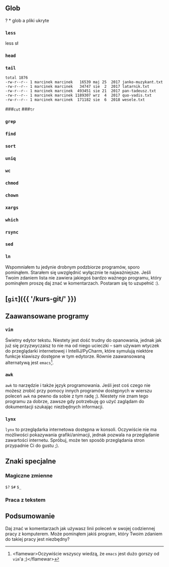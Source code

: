 ## Glob
? * glob a pliki ukryte

### `less`

less sł


### `head`
### `tail`


```$ ls -lA
total 1876
-rw-r--r-- 1 marcinek marcinek   16539 maj 25  2017 janko-muzykant.txt
-rw-r--r-- 1 marcinek marcinek   34747 sie  2  2017 latarnik.txt
-rw-r--r-- 1 marcinek marcinek  493451 sie 21  2017 pan-tadeusz.txt
-rw-r--r-- 1 marcinek marcinek 1189307 wrz  4  2017 quo-vadis.txt
-rw-r--r-- 1 marcinek marcinek  171182 sie  6  2018 wesele.txt
```

###`cut`
###`tr`

### `grep`
### `find`
### `sort`
### `uniq`
### `wc`
### `chmod`
### `chown`
### `xargs`
### `which`
### `rsync`
### `sed`
### `ln`

Wspomniałem tu jedynie drobnym podzbiorze programów, sporo pominąłem. Starałem się uwzględnić wyłącznie te najważniejsze. Jeśli Twoim zdaniem lista nie zawiera jakiegoś bardzo ważnego programu, który pominąłem proszę daj znać w komentarzach. Postaram się to uzupełnić :).

##  [`git`]({{ '/kurs-git/' }})

## Zaawansowane programy

### `vim`

Świetny edytor tekstu. Niestety jest dość trudny do opanowania, jednak jak już się przyzwyczaisz to nie ma od niego ucieczki – sam używam wtyczek do przeglądarki internetowej i IntelliJ/PyCharm, które symulują niektóre funkcje klawiszy dostępne w tym edytorze. Równie zaawansowaną alternatywą jest `emacs`[^flame].

[^flame]: &lt;flamewar&gt;Oczywiście wszyscy wiedzą, że `emacs` jest dużo gorszy od `vim`'a ;)&lt;/flamewar&gt;

### `awk`

`awk` to narzędzie i także język programowania. Jeśli jest coś czego nie możesz zrobić przy pomocy innych programów dostępnych w wierszu poleceń `awk` na pewno da sobie z tym radę ;). Niestety nie znam tego programu za dobrze, zawsze gdy potrzebuję go użyć zaglądam do dokumentacji szukając niezbędnych informacji.

### `lynx`

`lynx` to przeglądarka internetowa dostępna w konsoli. Oczywiście nie ma możliwości pokazywania grafiki/animacji, jednak pozwala na przeglądanie zawartości internetu. Spróbuj, może ten sposób przeglądania stron przypadnie Ci do gustu ;).

## Znaki specjalne

### Magiczne zmienne

`$?`
`$#`
`$_`

### Praca z tekstem

## Podsumowanie

Daj znać w komentarzach jak używasz linii poleceń w swojej codziennej pracy z komputerem. Może pominąłem jakiś program, który Twoim zdaniem do takiej pracy jest niezbędny?
